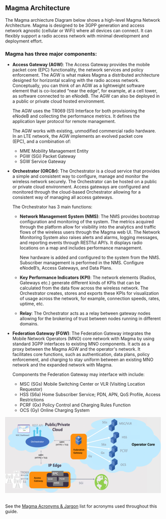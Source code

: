 ## Magma Architecture

The  Magma archiecture Diagram below shows a high-level Magma Network Architecture.  Magma is designed to be 3GPP generation and access network agnostic (cellular or WiFi) where all devices can connect.
It can flexibly support a radio access network with minimal development and deployment effort.

### Magma has three major components:

- **Access Gateway (AGW)**: The Access Gateway provides the mobile packet core (EPC) functionality, the network services and policy
enforcement.  The AGW is what makes Magma a distributed architecture designed for horizontal scaling with the radio access network. 
Conceptually, you can think of an AGW as a lightweight software element that is co-located “near the edge”, for example,
at a cell tower, as software connected to an eNodeB.  The AGW can also be deployed in a public or private cloud hosted environment.

  The AGW uses the TR069 (S1) Interface for both provisioning the eNodeB and collecting the performance metrics. It defines the application layer protocol for remote management.

  The AGW works with existing, unmodified commercial radio hardware. In an LTE network, the AGW implements an evolved packet core  
  (EPC), and a combination of:<br/>
  * MME	Mobility Management Entity<br/>
  * PGW	(SGi) Packet Gateway<br/>
  * SGW 	Service Gateway<br/>
  

- **Orchestrator (ORC8r)**:  The Orchestrator is a cloud service that provides a simple and consistent way to configure, manage and
monitor the wireless network securely.  The Orchestrator can be hosted on a public or private cloud environment.
Access gateways are configured and monitored through the cloud-based Orchestrator allowing for a consistent way of managing
all access gateways.

  The Orchestrator has 3 main functions:

  * **Network Management System (NMS)**: The NMS provides bootstrap configuration and monitoring of the system.  The metrics acquired through the platform allow for visibility into the analytics and traffic flows of the wireless users through the Magma web UI.  The Network Monitoring System also raises alerts and alarms, logging messages, and reporting events through RESTful API’s.  It displays radio locations on a map and includes performance management.
  
    New hardware is added and configured to the system from the NMS.  Subscriber management is performed in the NMS. 
    Configure eNodeB’s, Access Gateways, and Data Plans.
    
  * **Key Performance Indicators (KPI)**: The network elements (Radios, Gateways etc.) generate different kinds of KPIs that can be calculated from the data flow across the wireless network. The Orchestrator creates, stores and exports these KPIs for visualization of usage across the network, for example, connection speeds, rates, uptime, etc.

  * **Relay**: The Orchestrator acts as a relay between gateway nodes allowing for the brokering of trust between nodes running in different domains.
  

- **Federation Gateway (FGW)**:  The Federation Gateway integrates the Mobile Network Operators (MNO) core network with Magma by using standard 3GPP interfaces to existing MNO components.  It acts as a proxy between the Magma AGW and the operator's network.  It facilitates core functions, such as authentication, data plans, policy enforcement, and charging to stay uniform between an existing MNO network and the expanded network with Magma.

  Components the Federation Gateway may interface with include:
  * MSC	 (SGs) Mobile Switching Center or VLR (Visiting Location Requestor)
  * HSS  (S6a) Home Subscriber Service; PDN, APN, QoS Profile, Access Restrictions
  * PCRF (Gx) Policy Control and Charging Rules Function
  * OCS	 (Gy) Online Charging System
  
![Magma Architecture Diagram](https://github.com/englishthomas/training/blob/master/Docusaurus/assets/architectureDiagram_1.png)
<br><br/>
  
See the
[Magma Acronyms & Jargon](https://github.com/englishthomas/training/blob/master/Docusaurus/assets/FBC_Acronymns.pdf "FBC Acronyms") list for acronyms used throughout this guide. <br><br/>
